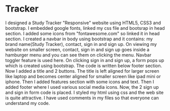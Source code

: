 # Tracker
I designed a Study Tracker "Responsive" website using HTML5, CSS3 and bootstrap.
I embedded google fonts, linked my css file and bootsrap in head section. I added some icons from "fontawesome.com" so linked it in head section.
I created a navbar in body using bootstrap and it contains: my brand name(Study Tracker), contact, sign in and sign up.
On viewing my website on smaller screen, contact, sign in and sign up goes inside a hamburger menu and you can see them on clicking the menu. Navbar toggler feature is used here.
On clicking sign in and sign up, a form pops up which is created using bootstrap. The code is written below footer section.
Now I added a title and 2 buttons. The title is left aligned for larger screen like laptop and becomes center aligned for smaller screen like ipad mini or iphone.
Then I added features section with some icons and text.
Then I added footer where I used various social media icons.
Now, the 2 sign up and sign in form code is placed.
I styled my html using css and the web site is quite attractive.
I have used comments in my files so that everyone can understand my code.
